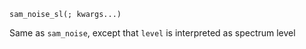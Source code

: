 ```
sam_noise_sl(; kwargs...)
```

Same as `sam_noise`, except that `level` is interpreted as spectrum level 
